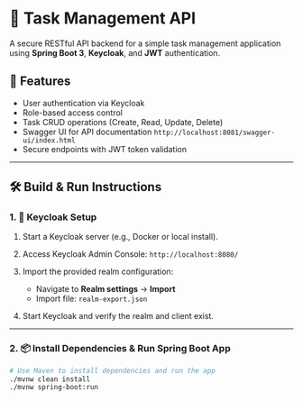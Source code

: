 # 📝 Task Management API

A secure RESTful API backend for a simple task management application using **Spring Boot 3**, **Keycloak**, and **JWT** authentication.

## 🚀 Features

- User authentication via Keycloak
- Role-based access control
- Task CRUD operations (Create, Read, Update, Delete)
- Swagger UI for API documentation  `http://localhost:8081/swagger-ui/index.html`
- Secure endpoints with JWT token validation

---

## 🛠️ Build & Run Instructions

### 1. 🔐 Keycloak Setup

1. Start a Keycloak server (e.g., Docker or local install).
2. Access Keycloak Admin Console: `http://localhost:8080/`
3. Import the provided realm configuration:

   - Navigate to **Realm settings** → **Import**
   - Import file: `realm-export.json`

4. Start Keycloak and verify the realm and client exist.

---

### 2. 📦 Install Dependencies & Run Spring Boot App

```bash
# Use Maven to install dependencies and run the app
./mvnw clean install
./mvnw spring-boot:run

